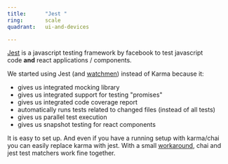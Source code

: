 ```yaml
---
title:      "Jest "
ring:       scale
quadrant:   ui-and-devices

---
```

[Jest](https://facebook.github.io/jest/) is a javascript testing framework by facebook to test javascript code **and** react applications / components.

We started using Jest (and [watchmen](https://github.com/facebook/watchman)) instead of Karma because it:

-   gives us integrated mocking library
-   gives us integrated support for testing "promises"
-   gives us integrated code coverage report
-   automatically runs tests related to changed files (instead of all tests)
-   gives us parallel test execution
-   gives us snapshot testing for react components

It is easy to set up. And even if you have a running setup with karma/chai you can easily replace karma with jest. With a small [workaround](https://medium.com/@RubenOostinga/combining-chai-and-jest-matchers-d12d1ffd0303#.3callo273), chai and jest test matchers work fine together.
